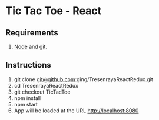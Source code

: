 # Tic Tac Toe - React

## Requirements

1. [Node](https://nodejs.org/es/download/) and [git](https://git-scm.com/downloads).


## Instructions

1. git clone git@github.com:ging/TresenrayaReactRedux.git
2. cd TresenrayaReactRedux
3. git checkout TicTacToe
4. npm install
5. npm start
6. App will be loaded at the URL [http://localhost:8080](http://localhost:8080)
